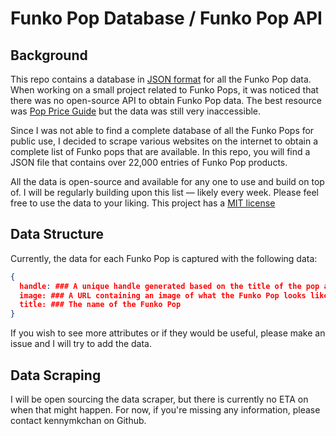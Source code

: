 # Funko Pop Database / Funko Pop API

## Background

This repo contains a database in [JSON format](https://www.json.org/json-en.html) for all the Funko Pop data. When working on a small project related to Funko Pops, it was noticed that there was no open-source API to obtain Funko Pop data. The best resource was [Pop Price Guide](https://www.poppriceguide.com/) but the data was still very inaccessible.

Since I was not able to find a complete database of all the Funko Pops for public use, I decided to scrape various websites on the internet to obtain a complete list of Funko pops that are available. In this repo, you will find a JSON file that contains over 22,000 entries of Funko Pop products.

All the data is open-source and available for any one to use and build on top of. I will be regularly building upon this list — likely every week. Please feel free to use the data to your liking. This project has a [MIT license](https://github.com/kennymkchan/funko-pop-data/blob/master/LICENSE)

## Data Structure

Currently, the data for each Funko Pop is captured with the following data:

```json
{
  handle: ### A unique handle generated based on the title of the pop and using a `handleize` method.
  image: ### A URL containing an image of what the Funko Pop looks like
  title: ### The name of the Funko Pop
}
```

If you wish to see more attributes or if they would be useful, please make an issue and I will try to add the data.

## Data Scraping

I will be open sourcing the data scraper, but there is currently no ETA on when that might happen. For now, if you're missing any information, please contact kennymkchan on Github.
